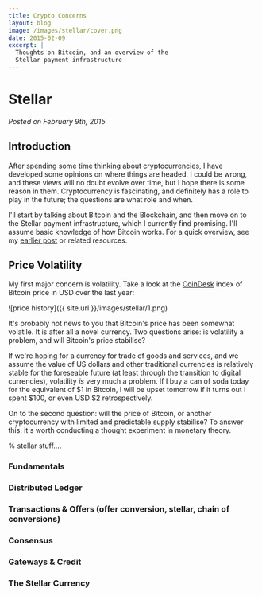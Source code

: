 ```yaml
---
title: Crypto Concerns
layout: blog
image: /images/stellar/cover.png
date: 2015-02-09
excerpt: |
  Thoughts on Bitcoin, and an overview of the 
  Stellar payment infrastructure
---
```


# Stellar

_Posted on February 9th, 2015_


## Introduction

After spending some time thinking about cryptocurrencies, I have developed 
some opinions on where things are headed. I could be wrong, and these views will no doubt 
evolve over time, but I hope there is some reason in them. Cryptocurrency is fascinating, 
and definitely has a role to play in the future; the questions are what role and when.

I'll start by talking about Bitcoin and the Blockchain, and then move on to 
the Stellar payment infrastructure, which I currently find promising. I'll assume basic 
knowledge of how Bitcoin works. For a quick overview, see my [earlier post](/economics/2015-01-17-bitcoin.html) or related resources.

## Price Volatility

My first major concern is volatility. Take a look at the [CoinDesk](http://www.coindesk.com/price/) index of Bitcoin price in USD over the last year:

![price history]({{ site.url }}/images/stellar/1.png)

It's probably not news to you that Bitcoin's price has been somewhat volatile. It is after 
all a novel currency. Two questions arise: is volatility a problem, and will Bitcoin's price stabilise?

If we're hoping for a currency for trade of goods and services, and we assume the value of 
US dollars and other traditional currencies is relatively stable for the foreseable future (at least through the transition to digital currencies), volatility _is_ very much a problem. If I buy a can of soda today for the equivalent of $1 in Bitcoin, I will be upset tomorrow if it turns out I spent $100, or even USD $2 retrospectively.

On to the second question: will the price of Bitcoin, or another cryptocurrency with limited and predictable supply stabilise? To answer this, it's worth conducting a thought 
experiment in monetary theory.




% stellar stuff....
### Fundamentals
### Distributed Ledger
### Transactions & Offers (offer conversion, stellar, chain of conversions)
### Consensus
### Gateways & Credit
### The Stellar Currency